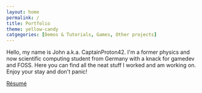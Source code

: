 ```yaml
---
layout: home
permalink: /
title: Portfolio
theme: yellow-candy
catgegories: [Demos & Tutorials, Games, Other projects]
---
```


Hello, my name is John a.k.a. CaptainProton42. I'm a former physics and now scientific computing student from Germany with a knack for gamedev and FOSS. Here you can find all the neat stuff I worked and am working on. Enjoy your stay and don't panic!

<div class="row">
  <div class="col s12">
    <div class="center-align">
      <a href="resume" class=" waves-effect waves-light btn hover-jello">
        Résumé
      </a>
    </div>
  </div>
</div>
